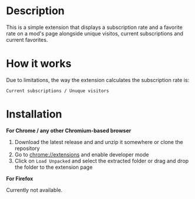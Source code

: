 # Description
This is a simple extension that displays a subscription rate and a favorite rate on a mod's page alongside unique visitos, current subscriptions and current favorites.

# How it works
Due to limitations, the way the extension calculates the subscription rate is: 

`Current subscriptions / Unuque visitors`


# Installation
**For Chrome / any other Chromium-based browser**
1. Download the latest release and and unzip it somewhere or clone the repository
2. Go to [chrome://extensions](chrome://extensions) and enable developer mode
3. Click on `Load Unpacked` and select the extracted folder or drag and drop the folder to the extension page

**For Firefox**

Currently not available.
